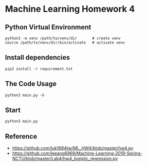 Machine Learning Homework 4
===============================================================================

## Python Virtual Environment
```
python3 -m venv /path/to/venv/dir       # create venv
source /path/to/venv/dir/bin/activate   # activate venv
```

## Install dependencies
```
pip3 install -r requirement.txt
```

## The Code Usage
```
python3 main.py -h
```

## Start
```
python3 main.py
```

## Reference
- https://github.com/luk1684tw/ML_HW4/blob/master/hw4.py
- https://github.com/leeang6969/Machine-Learning-2019-Spring-NCTU/blob/master/Lab4/hw4_logistic_regression.py
